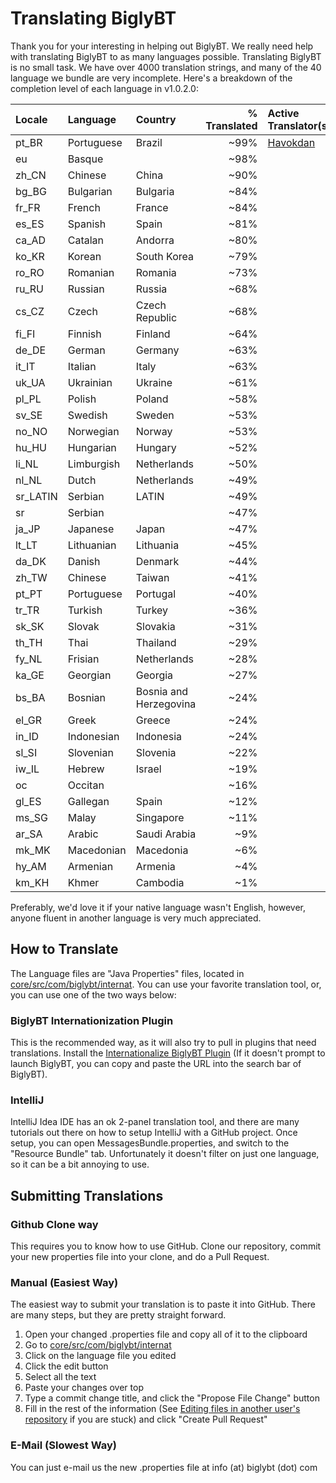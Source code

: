 # Translating BiglyBT

Thank you for your interesting in helping out BiglyBT.  We really need help with translating BiglyBT to as many languages possible.  Translating BiglyBT is no small task.  We have over 4000 translation strings, and many of the 40 language we bundle are very incomplete.  Here's a breakdown of the completion level of each language in v1.0.2.0:

| Locale | Language | Country | % Translated | Active Translator(s) |
|:---|:---|:---|---:|:---|
| pt_BR | Portuguese | Brazil | ~99% | [Havokdan](https://github.com/Havokdan) |
| eu | Basque |  | ~98% | |
| zh_CN | Chinese | China | ~90% | |
| bg_BG | Bulgarian | Bulgaria | ~84% | |
| fr_FR | French | France | ~84% | |
| es_ES | Spanish | Spain | ~81% | |
| ca_AD | Catalan | Andorra | ~80% | |
| ko_KR | Korean | South Korea | ~79% | |
| ro_RO | Romanian | Romania | ~73% | |
| ru_RU | Russian | Russia | ~68% | |
| cs_CZ | Czech | Czech Republic | ~68% | |
| fi_FI | Finnish | Finland | ~64% | |
| de_DE | German | Germany | ~63% | |
| it_IT | Italian | Italy | ~63% | |
| uk_UA | Ukrainian | Ukraine | ~61% | |
| pl_PL | Polish | Poland | ~58% | |
| sv_SE | Swedish | Sweden | ~53% | |
| no_NO | Norwegian | Norway | ~53% | |
| hu_HU | Hungarian | Hungary | ~52% | |
| li_NL | Limburgish | Netherlands | ~50% | |
| nl_NL | Dutch | Netherlands | ~49% | |
| sr_LATIN | Serbian | LATIN | ~49% | |
| sr | Serbian |  | ~47% | |
| ja_JP | Japanese | Japan | ~47% | |
| lt_LT | Lithuanian | Lithuania | ~45% | |
| da_DK | Danish | Denmark | ~44% | |
| zh_TW | Chinese | Taiwan | ~41% | |
| pt_PT | Portuguese | Portugal | ~40% | |
| tr_TR | Turkish | Turkey | ~36% | |
| sk_SK | Slovak | Slovakia | ~31% | |
| th_TH | Thai | Thailand | ~29% | |
| fy_NL | Frisian | Netherlands | ~28% | |
| ka_GE | Georgian | Georgia | ~27% | |
| bs_BA | Bosnian | Bosnia and Herzegovina | ~24% | |
| el_GR | Greek | Greece | ~24% | |
| in_ID | Indonesian | Indonesia | ~24% | |
| sl_SI | Slovenian | Slovenia | ~22% | |
| iw_IL | Hebrew | Israel | ~19% | |
| oc | Occitan |  | ~16% | |
| gl_ES | Gallegan | Spain | ~12% | |
| ms_SG | Malay | Singapore | ~11% | |
| ar_SA | Arabic | Saudi Arabia | ~9% | |
| mk_MK | Macedonian | Macedonia | ~6% | |
| hy_AM | Armenian | Armenia | ~4% | |
| km_KH | Khmer | Cambodia | ~1% | |


Preferably, we'd love it if your native language wasn't English, however, anyone fluent in another language is very much appreciated.

## How to Translate

The Language files are "Java Properties" files, located in [core/src/com/biglybt/internat](core/src/com/biglybt/internat).  You can use your favorite translation tool, or, you can use one of the two ways below:

### BiglyBT Internationization Plugin

This is the recommended way, as it will also try to pull in plugins that need translations.  Install the [Internationalize BiglyBT Plugin](https://plugins.biglybt.com/#i18nAZ) (If it doesn't prompt to launch BiglyBT, you can copy and paste the URL into the search bar of BiglyBT).

### IntelliJ

IntelliJ Idea IDE has an ok 2-panel translation tool, and there are many tutorials out there on how to setup IntelliJ with a GitHub project.  Once setup, you can open MessagesBundle.properties, and switch to the "Resource Bundle" tab.  Unfortunately it doesn't filter on just one language, so it can be a bit annoying to use.

## Submitting Translations

### Github Clone way

This requires you to know how to use GitHub.  Clone our repository, commit your new properties file into your clone, and do a Pull Request.

### Manual (Easiest Way)

The easiest way to submit your translation is to paste it into GitHub.  There are many steps, but they are pretty straight forward.

1. Open your changed .properties file and copy all of it to the clipboard
1. Go to [core/src/com/biglybt/internat](core/src/com/biglybt/internat)
1. Click on the language file you edited
1. Click the edit button
1. Select all the text
1. Paste your changes over top
1. Type a commit change title, and click the "Propose File Change" button
1. Fill in the rest of the information (See [Editing files in another user's repository](https://help.github.com/articles/editing-files-in-another-user-s-repository/) if you are stuck) and click "Create Pull Request"

### E-Mail (Slowest Way)

You can just e-mail us the new .properties file at info (at) biglybt (dot) com

